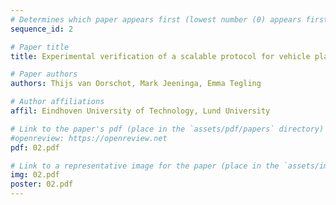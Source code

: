 ```yaml
---
# Determines which paper appears first (lowest number (0) appears first)
sequence_id: 2

# Paper title
title: Experimental verification of a scalable protocol for vehicle platooning

# Paper authors
authors: Thijs van Oorschot, Mark Jeeninga, Emma Tegling

# Author affiliations
affil: Eindhoven University of Technology, Lund University

# Link to the paper's pdf (place in the `assets/pdf/papers` directory)
#openreview: https://openreview.net
pdf: 02.pdf

# Link to a representative image for the paper (place in the `assets/img/papers` directory)
img: 02.pdf
poster: 02.pdf
---
```

